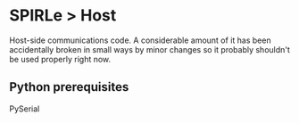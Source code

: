 SPIRLe > Host
======

Host-side communications code. A considerable amount of it has been accidentally broken in small ways by minor changes so it probably shouldn't be used properly right now.

Python prerequisites
--------------------
PySerial